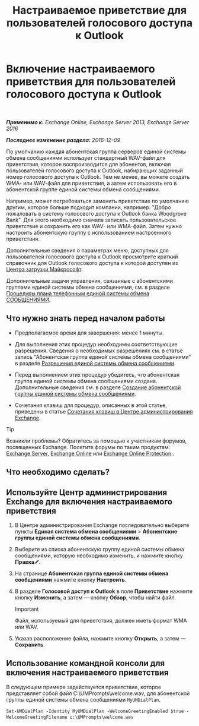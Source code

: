 ﻿---
title: 'Настраиваемое приветствие для пользователей голосового доступа к Outlook'
TOCTitle: Включение настраиваемого приветствия для пользователей голосового доступа к Outlook
ms:assetid: abd418ec-2c65-4720-859d-c11a2698dc06
ms:mtpsurl: https://technet.microsoft.com/ru-ru/library/Bb124125(v=EXCHG.150)
ms:contentKeyID: 50556468
ms.date: 05/22/2018
mtps_version: v=EXCHG.150
ms.translationtype: MT
---

# Включение настраиваемого приветствия для пользователей голосового доступа к Outlook

 

_**Применимо к:** Exchange Online, Exchange Server 2013, Exchange Server 2016_

_**Последнее изменение раздела:** 2016-12-09_

По умолчанию каждая абонентская группа серверов единой системы обмена сообщениями использует стандартный WAV-файл для приветствия, которое воспроизводится для абонентов, включая пользователей голосового доступа к Outlook, набирающих заданный номер голосового доступа к Outlook. Тем не менее, вы можете создать WMA- или WAV-файл для приветствия, а затем использовать его в абонентской группе единой системы обмена сообщениями.

Например, может потребоваться заменить приветствие по умолчанию другим, которое больше подходит компании, например: "Добро пожаловать в систему голосового доступа к Outlook банка Woodgrove Bank". Для этого необходимо сначала записать пользовательское приветствие и сохранить его как WAV- или WMA-файл. Затем нужно настроить абонентскую группу с использованием настроенного приветствия.

Дополнительные сведения о параметрах меню, доступных для пользователей голосового доступа к Outlook просмотрите краткий справочник для Outlook голосового доступа к которой доступен из [Центра загрузки Майкрософт](https://go.microsoft.com/fwlink/p/?linkid=272767).

Дополнительные задачи управления, связанные с абонентскими группами единой системы обмена сообщениями, см. в разделе [Процедуры плана телефонным единой системы обмена СООБЩЕНИЯМИ](um-dial-plan-procedures-exchange-2013-help.md).

## Что нужно знать перед началом работы

  - Предполагаемое время для завершения: менее 1 минуты.

  - Для выполнения этих процедур необходимы соответствующие разрешения. Сведения о необходимых разрешениях см. в статье запись "Абонентская группа единой системы обмена сообщениями" в разделе [Разрешения единой системы обмена сообщениями](unified-messaging-permissions-exchange-2013-help.md).

  - Перед выполнением этих процедур убедитесь, что абонентская группа единой системы обмена сообщениями создана. Дополнительные сведения см. в разделе [Создание абонентской группы единой системы обмена сообщениями](create-a-um-dial-plan-exchange-2013-help.md).

  - Сочетания клавиш для процедур, описанных в этой статье, приведены в статье [Сочетания клавиш в Центре администрирования Exchange](keyboard-shortcuts-in-the-exchange-admin-center-exchange-online-protection-help.md).

> [!TIP]  
> Возникли проблемы? Обратитесь за помощью к участникам форумов, посвященных Exchange. Посетите форумы по таким продуктам: <a href="https://go.microsoft.com/fwlink/p/?linkid=60612">Exchange Server</a>, <a href="https://go.microsoft.com/fwlink/p/?linkid=267542">Exchange Online</a> или <a href="https://go.microsoft.com/fwlink/p/?linkid=285351">Exchange Online Protection</a>..


## Что необходимо сделать?

## Используйте Центр администрирования Exchange для включения настраиваемого приветствия

1.  В Центре администрирования Exchange последовательно выберите пункты **Единая система обмена сообщениями** \> **Абонентские группы единой системы обмена сообщениями**.

2.  Выберите из списка абонентскую группу единой системы обмена сообщениями, которую необходимо изменить, и нажмите кнопку **Правка**![Значок редактирования](images/Bb124582.6f53ccb2-1f13-4c02-bea0-30690e6ea71d(EXCHG.150).gif "Значок редактирования").

3.  На странице **Абонентская группа единой системы обмена сообщениями** нажмите кнопку **Настроить**.

4.  В разделе **Голосовой доступ к Outlook** в поле **Приветствие** нажмите кнопку **Изменить**, а затем — кнопку **Обзор**, чтобы найти файл.
    
    > [!IMPORTANT]  
    > Файл, используемый для приветствия, должен иметь формат WMA или WAV.


5.  Указав расположение файла, нажмите кнопку **Открыть**, а затем — **Сохранить**.

## Использование командной консоли для включения настраиваемого приветствия

В следующем примере задействуется приветствие, которое представляет собой файл C:\\UMPrompts\\welcome.wav, для абонентской группы единой системы обмена сообщениями `MyUMDialPlan`.

    Set-UMDialPlan -Identity MyUMDialPlan -WelcomeGreetingEnabled $true -WelcomeGreetingFilename c:\UMPrompts\welcome.wav

